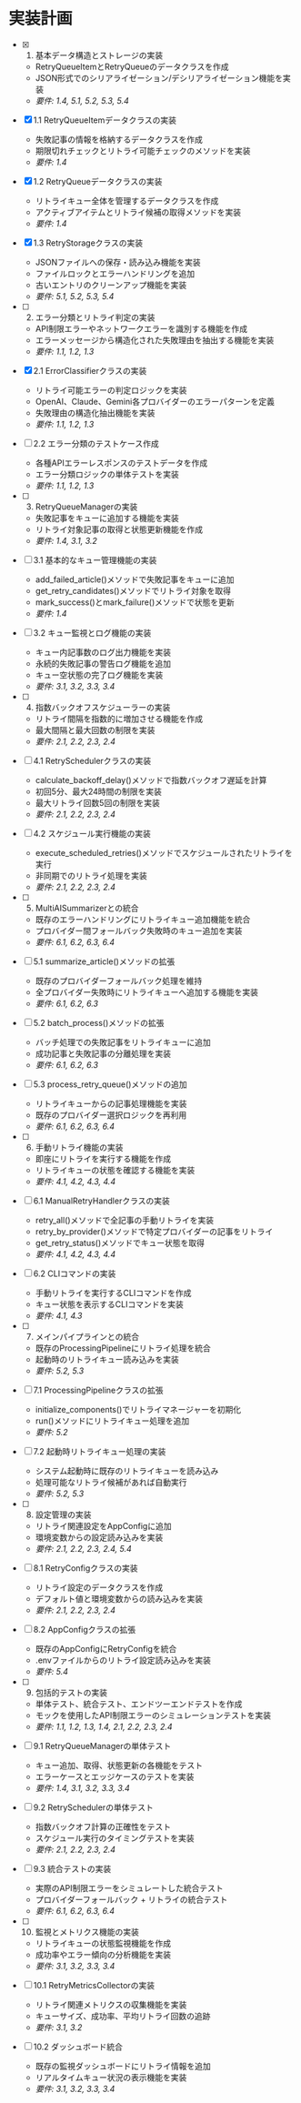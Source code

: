 # 実装計画

- [x] 1. 基本データ構造とストレージの実装
  - RetryQueueItemとRetryQueueのデータクラスを作成
  - JSON形式でのシリアライゼーション/デシリアライゼーション機能を実装
  - _要件: 1.4, 5.1, 5.2, 5.3, 5.4_

- [x] 1.1 RetryQueueItemデータクラスの実装
  - 失敗記事の情報を格納するデータクラスを作成
  - 期限切れチェックとリトライ可能チェックのメソッドを実装
  - _要件: 1.4_

- [x] 1.2 RetryQueueデータクラスの実装
  - リトライキュー全体を管理するデータクラスを作成
  - アクティブアイテムとリトライ候補の取得メソッドを実装
  - _要件: 1.4_

- [x] 1.3 RetryStorageクラスの実装
  - JSONファイルへの保存・読み込み機能を実装
  - ファイルロックとエラーハンドリングを追加
  - 古いエントリのクリーンアップ機能を実装
  - _要件: 5.1, 5.2, 5.3, 5.4_

- [ ] 2. エラー分類とリトライ判定の実装
  - API制限エラーやネットワークエラーを識別する機能を作成
  - エラーメッセージから構造化された失敗理由を抽出する機能を実装
  - _要件: 1.1, 1.2, 1.3_

- [x] 2.1 ErrorClassifierクラスの実装
  - リトライ可能エラーの判定ロジックを実装
  - OpenAI、Claude、Gemini各プロバイダーのエラーパターンを定義
  - 失敗理由の構造化抽出機能を実装
  - _要件: 1.1, 1.2, 1.3_

- [ ] 2.2 エラー分類のテストケース作成
  - 各種APIエラーレスポンスのテストデータを作成
  - エラー分類ロジックの単体テストを実装
  - _要件: 1.1, 1.2, 1.3_

- [ ] 3. RetryQueueManagerの実装
  - 失敗記事をキューに追加する機能を実装
  - リトライ対象記事の取得と状態更新機能を作成
  - _要件: 1.4, 3.1, 3.2_

- [ ] 3.1 基本的なキュー管理機能の実装
  - add_failed_article()メソッドで失敗記事をキューに追加
  - get_retry_candidates()メソッドでリトライ対象を取得
  - mark_success()とmark_failure()メソッドで状態を更新
  - _要件: 1.4_

- [ ] 3.2 キュー監視とログ機能の実装
  - キュー内記事数のログ出力機能を実装
  - 永続的失敗記事の警告ログ機能を追加
  - キュー空状態の完了ログ機能を実装
  - _要件: 3.1, 3.2, 3.3, 3.4_

- [ ] 4. 指数バックオフスケジューラーの実装
  - リトライ間隔を指数的に増加させる機能を作成
  - 最大間隔と最大回数の制限を実装
  - _要件: 2.1, 2.2, 2.3, 2.4_

- [ ] 4.1 RetrySchedulerクラスの実装
  - calculate_backoff_delay()メソッドで指数バックオフ遅延を計算
  - 初回5分、最大24時間の制限を実装
  - 最大リトライ回数5回の制限を実装
  - _要件: 2.1, 2.2, 2.3, 2.4_

- [ ] 4.2 スケジュール実行機能の実装
  - execute_scheduled_retries()メソッドでスケジュールされたリトライを実行
  - 非同期でのリトライ処理を実装
  - _要件: 2.1, 2.2, 2.3, 2.4_

- [ ] 5. MultiAISummarizerとの統合
  - 既存のエラーハンドリングにリトライキュー追加機能を統合
  - プロバイダー間フォールバック失敗時のキュー追加を実装
  - _要件: 6.1, 6.2, 6.3, 6.4_

- [ ] 5.1 summarize_article()メソッドの拡張
  - 既存のプロバイダーフォールバック処理を維持
  - 全プロバイダー失敗時にリトライキューへ追加する機能を実装
  - _要件: 6.1, 6.2, 6.3_

- [ ] 5.2 batch_process()メソッドの拡張
  - バッチ処理での失敗記事をリトライキューに追加
  - 成功記事と失敗記事の分離処理を実装
  - _要件: 6.1, 6.2, 6.3_

- [ ] 5.3 process_retry_queue()メソッドの追加
  - リトライキューからの記事処理機能を実装
  - 既存のプロバイダー選択ロジックを再利用
  - _要件: 6.1, 6.2, 6.3, 6.4_

- [ ] 6. 手動リトライ機能の実装
  - 即座にリトライを実行する機能を作成
  - リトライキューの状態を確認する機能を実装
  - _要件: 4.1, 4.2, 4.3, 4.4_

- [ ] 6.1 ManualRetryHandlerクラスの実装
  - retry_all()メソッドで全記事の手動リトライを実装
  - retry_by_provider()メソッドで特定プロバイダーの記事をリトライ
  - get_retry_status()メソッドでキュー状態を取得
  - _要件: 4.1, 4.2, 4.3, 4.4_

- [ ] 6.2 CLIコマンドの実装
  - 手動リトライを実行するCLIコマンドを作成
  - キュー状態を表示するCLIコマンドを実装
  - _要件: 4.1, 4.3_

- [ ] 7. メインパイプラインとの統合
  - 既存のProcessingPipelineにリトライ処理を統合
  - 起動時のリトライキュー読み込みを実装
  - _要件: 5.2, 5.3_

- [ ] 7.1 ProcessingPipelineクラスの拡張
  - initialize_components()でリトライマネージャーを初期化
  - run()メソッドにリトライキュー処理を追加
  - _要件: 5.2_

- [ ] 7.2 起動時リトライキュー処理の実装
  - システム起動時に既存のリトライキューを読み込み
  - 処理可能なリトライ候補があれば自動実行
  - _要件: 5.2, 5.3_

- [ ] 8. 設定管理の実装
  - リトライ関連設定をAppConfigに追加
  - 環境変数からの設定読み込みを実装
  - _要件: 2.1, 2.2, 2.3, 2.4, 5.4_

- [ ] 8.1 RetryConfigクラスの実装
  - リトライ設定のデータクラスを作成
  - デフォルト値と環境変数からの読み込みを実装
  - _要件: 2.1, 2.2, 2.3, 2.4_

- [ ] 8.2 AppConfigクラスの拡張
  - 既存のAppConfigにRetryConfigを統合
  - .envファイルからのリトライ設定読み込みを実装
  - _要件: 5.4_

- [ ] 9. 包括的テストの実装
  - 単体テスト、統合テスト、エンドツーエンドテストを作成
  - モックを使用したAPI制限エラーのシミュレーションテストを実装
  - _要件: 1.1, 1.2, 1.3, 1.4, 2.1, 2.2, 2.3, 2.4_

- [ ] 9.1 RetryQueueManagerの単体テスト
  - キュー追加、取得、状態更新の各機能をテスト
  - エラーケースとエッジケースのテストを実装
  - _要件: 1.4, 3.1, 3.2, 3.3, 3.4_

- [ ] 9.2 RetrySchedulerの単体テスト
  - 指数バックオフ計算の正確性をテスト
  - スケジュール実行のタイミングテストを実装
  - _要件: 2.1, 2.2, 2.3, 2.4_

- [ ] 9.3 統合テストの実装
  - 実際のAPI制限エラーをシミュレートした統合テスト
  - プロバイダーフォールバック + リトライの統合テスト
  - _要件: 6.1, 6.2, 6.3, 6.4_

- [ ] 10. 監視とメトリクス機能の実装
  - リトライキューの状態監視機能を作成
  - 成功率やエラー傾向の分析機能を実装
  - _要件: 3.1, 3.2, 3.3, 3.4_

- [ ] 10.1 RetryMetricsCollectorの実装
  - リトライ関連メトリクスの収集機能を実装
  - キューサイズ、成功率、平均リトライ回数の追跡
  - _要件: 3.1, 3.2_

- [ ] 10.2 ダッシュボード統合
  - 既存の監視ダッシュボードにリトライ情報を追加
  - リアルタイムキュー状況の表示機能を実装
  - _要件: 3.1, 3.2, 3.3, 3.4_